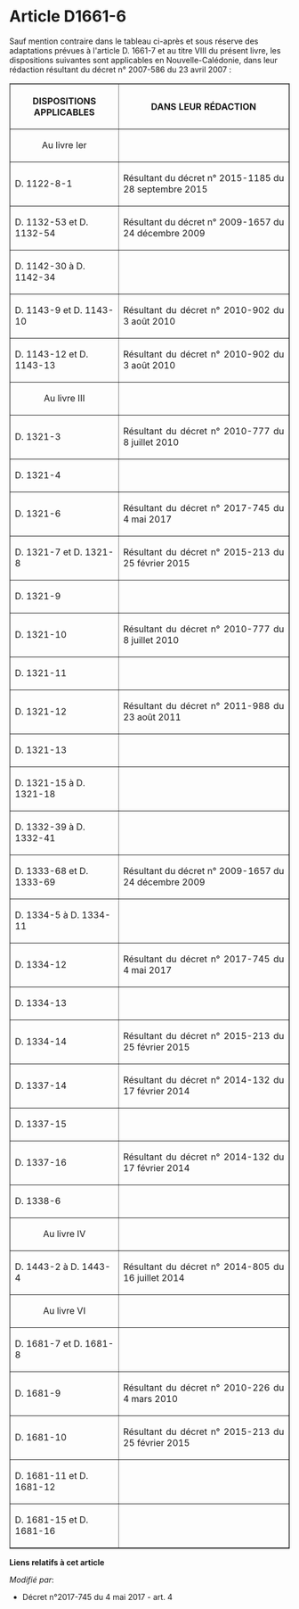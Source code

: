 # Article D1661-6

Sauf mention contraire dans le tableau ci-après et sous réserve des adaptations prévues à l'article D. 1661-7 et au titre
VIII du présent livre, les dispositions suivantes sont applicables en Nouvelle-Calédonie, dans leur rédaction résultant du
décret n° 2007-586 du 23 avril 2007 :

<table border="1">
    <tbody>
      <tr>
        <th>

DISPOSITIONS APPLICABLES</th>
        <th>

DANS LEUR RÉDACTION</th>
      </tr>
      <tr>
        <td align="center">

Au livre Ier</td>
        <td align="left">
      </td></tr>
      <tr>
        <td align="left">

D. 1122-8-1</td>
        <td align="justify">

Résultant du décret n° 2015-1185 du 28 septembre 2015 </td>
      </tr>
      <tr>
        <td align="left">

D. 1132-53 et D. 1132-54</td>
        <td align="justify">

Résultant du décret n° 2009-1657 du 24 décembre 2009 </td>
      </tr>
      <tr>
        <td align="left">

D. 1142-30 à D. 1142-34</td>
        <td align="justify">
      </td></tr>
      <tr>
        <td align="left">

D. 1143-9 et D. 1143-10</td>
        <td align="justify">

Résultant du décret n° 2010-902 du 3 août 2010 </td>
      </tr>
      <tr>
        <td align="left">

D. 1143-12 et D. 1143-13</td>
        <td align="justify">

Résultant du décret n° 2010-902 du 3 août 2010 </td>
      </tr>
      <tr>
        <td align="center">

Au livre III</td>
        <td align="justify">
      </td></tr>
      <tr>
        <td align="left">

D. 1321-3</td>
        <td align="justify">

Résultant du décret n° 2010-777 du 8 juillet 2010 </td>
      </tr>
      <tr>
        <td align="left">

D. 1321-4</td>
        <td align="justify">
      </td></tr>
      <tr>
        <td align="left">

D. 1321-6</td>
        <td align="justify">

Résultant du décret n° 2017-745 du 4 mai 2017 </td>
      </tr>
      <tr>
        <td align="left">

D. 1321-7 et D. 1321-8</td>
        <td align="justify">

Résultant du décret n° 2015-213 du 25 février 2015 </td>
      </tr>
      <tr>
        <td align="left">

D. 1321-9</td>
        <td align="justify">
      </td></tr>
      <tr>
        <td align="left">

D. 1321-10</td>
        <td align="justify">

Résultant du décret n° 2010-777 du 8 juillet 2010 </td>
      </tr>
      <tr>
        <td align="left">

D. 1321-11</td>
        <td align="justify">
      </td></tr>
      <tr>
        <td align="left">

D. 1321-12</td>
        <td align="justify">

Résultant du décret n° 2011-988 du 23 août 2011 </td>
      </tr>
      <tr>
        <td align="left">

D. 1321-13</td>
        <td align="justify">
      </td></tr>
      <tr>
        <td align="left">

D. 1321-15 à D. 1321-18</td>
        <td align="justify">
      </td></tr>
      <tr>
        <td align="left">

D. 1332-39 à D. 1332-41</td>
        <td align="justify">
      </td></tr>
      <tr>
        <td align="left">

D. 1333-68 et D. 1333-69</td>
        <td align="justify">

Résultant du décret n° 2009-1657 du 24 décembre 2009 </td>
      </tr>
      <tr>
        <td align="left">

D. 1334-5 à D. 1334-11</td>
        <td align="justify">
      </td></tr>
      <tr>
        <td align="left">

D. 1334-12</td>
        <td align="justify">

Résultant du décret n° 2017-745 du 4 mai 2017 </td>
      </tr>
      <tr>
        <td align="left">

D. 1334-13</td>
        <td align="justify">
      </td></tr>
      <tr>
        <td align="left">

D. 1334-14</td>
        <td align="justify">

Résultant du décret n° 2015-213 du 25 février 2015 </td>
      </tr>
      <tr>
        <td align="left">

D. 1337-14</td>
        <td align="justify">

Résultant du décret n° 2014-132 du 17 février 2014 </td>
      </tr>
      <tr>
        <td align="left">

D. 1337-15</td>
        <td align="justify">
      </td></tr>
      <tr>
        <td align="left">

D. 1337-16</td>
        <td align="justify">

Résultant du décret n° 2014-132 du 17 février 2014 </td>
      </tr>
      <tr>
        <td align="left">

D. 1338-6</td>
        <td align="justify">
      </td></tr>
      <tr>
        <td align="center">

Au livre IV</td>
        <td align="justify">
      </td></tr>
      <tr>
        <td align="left">

D. 1443-2 à D. 1443-4</td>
        <td align="justify">

Résultant du décret n° 2014-805 du 16 juillet 2014 </td>
      </tr>
      <tr>
        <td align="center">

Au livre VI</td>
        <td align="justify">
      </td></tr>
      <tr>
        <td align="left">

D. 1681-7 et D. 1681-8</td>
        <td align="justify">
      </td></tr>
      <tr>
        <td align="left">

D. 1681-9</td>
        <td align="justify">

Résultant du décret n° 2010-226 du 4 mars 2010 </td>
      </tr>
      <tr>
        <td align="left">

D. 1681-10</td>
        <td align="justify">

Résultant du décret n° 2015-213 du 25 février 2015 </td>
      </tr>
      <tr>
        <td align="left">

D. 1681-11 et D. 1681-12</td>
        <td align="justify">
      </td></tr>
      <tr>
        <td align="left">

D. 1681-15 et D. 1681-16

</td>
        <td align="justify">
      </td></tr>
    </tbody>
  </table>

**Liens relatifs à cet article**

_Modifié par_:

  - Décret n°2017-745 du 4 mai 2017 - art. 4
